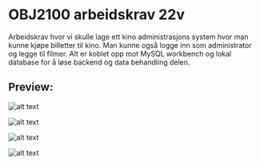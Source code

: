 # OBJ2100 arbeidskrav 22v
 
Arbeidskrav hvor vi skulle lage ett kino administrasjons system hvor man kunne kjøpe billetter til kino. Man kunne også logge inn som administrator og legge til filmer. Alt er koblet opp mot MySQL workbench og lokal database for å løse backend og data behandling delen.

<h2>Preview:</h2>

![alt text](https://github.com/borgebjornar/OBJ2100-arbeidskrav-22v/blob/main/preview1.png?raw=true)

![alt text](https://github.com/borgebjornar/OBJ2100-arbeidskrav-22v/blob/main/preview2.png?raw=true)

![alt text](https://github.com/borgebjornar/OBJ2100-arbeidskrav-22v/blob/main/preview3.png?raw=true)

![alt text](https://github.com/borgebjornar/OBJ2100-arbeidskrav-22v/blob/main/preview4.png?raw=true)
